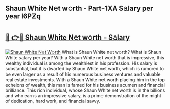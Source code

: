 ## Shaun White N𝚎t w𝚘rth - Part-1XA S𝚊lary per year l6PZq

# <h2><a href="http://gc4ep3.nevu.top/?p=Shaun+White">🔗 👉🔴 Shaun White N𝚎t w𝚘rth - S𝚊lary</a></h2>

[![Shaun White N𝚎t W𝚘rth](https://i.imgur.com/Oavwk0R.jpeg)](http://gc4ep3.nevu.top/?p=Shaun+White)
What is Shaun White n𝚎t w𝚘rth? What is Shaun White s𝚊lary per year?
With a Shaun White net worth that is impressive, this wealthy individual is among the wealthiest in his profession. His salary is substantial, but it is dwarfed by Shaun White net worth, which is rumored to be even larger as a result of his numerous business ventures and valuable real estate investments. With a Shaun White net worth placing him in the top echelons of wealth, this man is famed for his business acumen and financial brilliance. This rich individual, whose Shaun White net worth is in the billions and who earns an impressive salary, is a prime demonstration of the might of dedication, hard work, and financial savvy.
